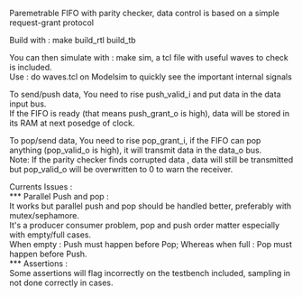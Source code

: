 Paremetrable FIFO with parity checker, data control is based on a simple request-grant protocol   

Build with : make build_rtl build_tb   

You can then simulate with : make sim, a tcl file with useful waves to check is included.   
Use : do waves.tcl on Modelsim to quickly see the important internal signals    


To send/push data, You need to rise push_valid_i and put data in the data input bus.   
If the FIFO is ready (that means push_grant_o is high), data will be stored in its RAM at next posedge of clock.   

To pop/send data, You need to rise pop_grant_i, if the FIFO can pop anything (pop_valid_o is high), it will transmit data in the data_o bus.   
Note: If the parity checker finds corrupted data , data will still be transmitted but pop_valid_o will be overwritten to 0 to warn the receiver.   



Currents Issues :   
*** Parallel Push and pop :  
It works but parallel push and pop should be handled better, preferably with mutex/sephamore.   
It's a producer consumer problem, pop and push order matter especially with empty/full cases.   
When empty : Push must happen before Pop; Whereas when full : Pop must happen before Push.   
*** Assertions :   
Some assertions will flag incorrectly on the testbench included, sampling in not done correctly in cases.

